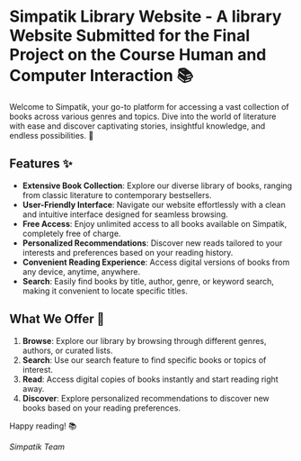 # Simpatik Library Website - A library Website Submitted for the Final Project on the Course Human and Computer Interaction 📚

Welcome to Simpatik, your go-to platform for accessing a vast collection of books across various genres and topics. Dive into the world of literature with ease and discover captivating stories, insightful knowledge, and endless possibilities. 🌟

## Features ✨
- **Extensive Book Collection**: Explore our diverse library of books, ranging from classic literature to contemporary bestsellers.
- **User-Friendly Interface**: Navigate our website effortlessly with a clean and intuitive interface designed for seamless browsing.
- **Free Access**: Enjoy unlimited access to all books available on Simpatik, completely free of charge.
- **Personalized Recommendations**: Discover new reads tailored to your interests and preferences based on your reading history.
- **Convenient Reading Experience**: Access digital versions of books from any device, anytime, anywhere.
- **Search**: Easily find books by title, author, genre, or keyword search, making it convenient to locate specific titles.

## What We Offer 🚀
1. **Browse**: Explore our library by browsing through different genres, authors, or curated lists.
2. **Search**: Use our search feature to find specific books or topics of interest.
3. **Read**: Access digital copies of books instantly and start reading right away.
4. **Discover**: Explore personalized recommendations to discover new books based on your reading preferences.

Happy reading! 📚

*Simpatik Team*
